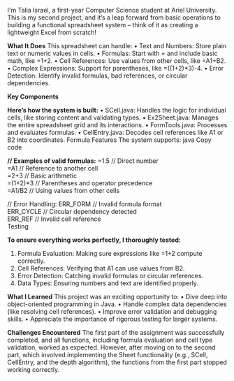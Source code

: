 I'm Talia Israel, a first-year Computer Science student at Ariel University.
This is my second project, and it’s a leap forward
from basic operations to building a functional spreadsheet system – think of it as creating a lightweight Excel from scratch!


**What It Does**
This spreadsheet can handle:
•	Text and Numbers: Store plain text or numeric values in cells.
•	Formulas: Start with = and include basic math, like =1+2.
•	Cell References: Use values from other cells, like =A1+B2.
•	Complex Expressions: Support for parentheses, like =((1+2)*3)-4.
•	Error Detection: Identify invalid formulas, bad references, or circular dependencies.

**Key Components**


**Here’s how the system is built:**
•	SCell.java: Handles the logic for individual cells, like storing content and validating types.
•	Ex2Sheet.java: Manages the entire spreadsheet grid and its interactions.
•	FormTools.java: Processes and evaluates formulas.
•	CellEntry.java: Decodes cell references like A1 or B2 into coordinates.
Formula Features
The system supports:
java
Copy code


**// Examples of valid formulas:**
=1.5             // Direct number  
=A1              // Reference to another cell  
=2+3             // Basic arithmetic  
=(1+2)*3         // Parentheses and operator precedence  
=A1/B2           // Using values from other cells  

// Error Handling:
ERR_FORM         // Invalid formula format  
ERR_CYCLE        // Circular dependency detected  
ERR_REF          // Invalid cell reference  
Testing


**To ensure everything works perfectly, I thoroughly tested:**
1.	Formula Evaluation: Making sure expressions like =1+2 compute correctly.
2.	Cell References: Verifying that A1 can use values from B2.
3.	Error Detection: Catching invalid formulas or circular references.
4.	Data Types: Ensuring numbers and text are identified properly.


**What I Learned**
This project was an exciting opportunity to:
•	Dive deep into object-oriented programming in Java.
•	Handle complex data dependencies (like resolving cell references).
•	Improve error validation and debugging skills.
•	Appreciate the importance of rigorous testing for larger systems.

**Challenges Encountered**
The first part of the assignment was successfully completed, and all functions, including formula evaluation and cell type validation, worked as expected.
However, after moving on to the second part, which involved implementing the Sheet functionality (e.g., SCell, CellEntry, and the depth algorithm),
the functions from the first part stopped working correctly.
